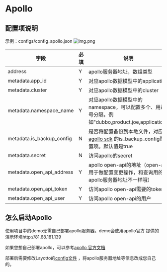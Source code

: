 # Apollo

## 配置项说明
示例：configs/config_apollo.json
![img.png](../../../img/configuration/apollo/img.png)

| 字段 | 必填 | 说明 |
| --- | --- | --- |
| address | Y | apollo服务器地址，数组类型 |
| metadata.app_id | Y | 对应apollo数据模型中的application |
| metadata.cluster | Y | 对应apollo数据模型中的cluster |
| metadata.namespace_name | Y | 对应apollo数据模型中的namespace，可以配置多个、用逗号分隔，例如"dubbo,product.joe,application" |
| metadata.is_backup_config | N | 是否将配置备份到本地文件，对应[agollo sdk](https://github.com/apolloconfig/agollo/wiki/%E4%BD%BF%E7%94%A8%E6%8C%87%E5%8D%97) 的is_backup_config配置项。默认值是true |
| metadata.secret | N | 访问apollo的secret |
| metadata.open_api_address | Y | apollo open-api的地址（open-api用于做配置变更操作，和查询用的apollo服务器地址不一样哦） |
| metadata.open_api_token | Y | 访问apollo open-api需要的token |
| metadata.open_api_user | Y | 访问apollo open-api的用户 |

## 怎么启动Apollo
使用项目中的demo无需自己部署apollo服务器。demo会使用apollo官方 提供的演示环境http://81.68.181.139

如果您想自己部署apollo，可以参考[apollo 官方文档](https://www.apolloconfig.com/#/zh/deployment/quick-start)

部署后需要修改Layotto的[config文件](https://github.com/mosn/layotto/blob/main/configs/config_apollo.json) ，将apollo服务器地址等信息改成您自己的。
